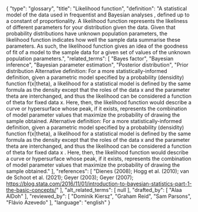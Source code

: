 {
    "type": "glossary",
    "title": "Likelihood function",
    "definition": "A statistical model of the data used in frequentist and Bayesian analyses , defined up to a constant of proportionality. A likelihood function represents the likeliness of different parameters for your distribution given the data. Given that probability distributions have unknown population parameters, the likelihood function indicates how well the sample data summarise these parameters. As such, the likelihood function gives an idea of the goodness of fit of a model to the sample data for a given set of values of the unknown population parameters.",
    "related_terms": [
        "Bayes factor",
        "Bayesian inference",
        "Bayesian parameter estimation",
        "Posterior distribution",
        "Prior distribution Alternative definition: For a more statistically-informed definition, given a parametric model specified by a probability (densidity) function f(x|theta), a likelihood for a statistical model is defined by the same formula as the density except that the roles of the data x and the parameter theta are interchanged, and thus the likelihood can be considered a function of theta for fixed data x. Here, then, the likelihood function would describe a curve or hypersurface whose peak, if it exists, represents the combination of model parameter values that maximize the probability of drawing the sample obtained. Alternative definition:  For a more statistically-informed definition, given a parametric model specified by a probability (densidity) function f(x|theta), a likelihood for a statistical model is defined by the same formula as the density except that the roles of the data x and the parameter theta are interchanged, and thus the likelihood can be considered a function of theta for fixed data x . Here, then, the likelihood function would describe a curve or hypersurface whose peak, if it exists, represents the combination of model parameter values that maximize the probability of drawing the sample obtained."
    ],
    "references": [
        "Dienes (2008); Hogg et al. (2010); van de Schoot et al. (2021); Geyer (2003); Geyer (2007); https://blog.stata.com/2016/11/01/introduction-to-bayesian-statistics-part-1-the-basic-concepts/"
    ],
    "alt_related_terms": [
        null
    ],
    "drafted_by": [
        "Alaa AlDoh"
    ],
    "reviewed_by": [
        "Dominik Kiersz",
        "Graham Reid",
        "Sam Parsons",
        "Flávio Azevedo"
    ],
    "language": "english"
}
